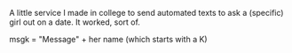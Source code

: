 A little service I made in college to send automated texts to ask a (specific) girl out on a date. It worked, sort of.

msgk = "Message" + her name (which starts with a K)
